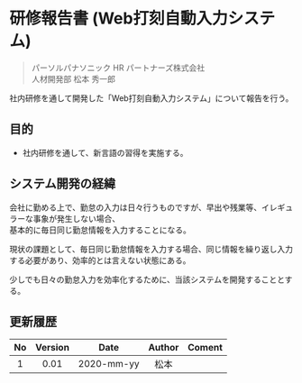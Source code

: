 # 研修報告書 (Web打刻自動入力システム)

> パーソルパナソニック HR パートナーズ株式会社  
> 人材開発部 松本 秀一郎

社内研修を通して開発した「Web打刻自動入力システム」について報告を行う。

## 目的

+ 社内研修を通して、新言語の習得を実施する。

## システム開発の経緯

会社に勤める上で、勤怠の入力は日々行うものですが、早出や残業等、イレギュラーな事象が発生しない場合、  
基本的に毎日同じ勤怠情報を入力することになる。

現状の課題として、毎日同じ勤怠情報を入力する場合、同じ情報を繰り返し入力する必要があり、効率的とは言えない状態にある。

少しでも日々の勤怠入力を効率化するために、当該システムを開発することとする。

## 更新履歴

|No |Version|Date       |Author|Coment|
|:-:|:-----:|:---------:|:----:|:-----|
|1  |0.01   |2020-mm-yy |松本  |      |
